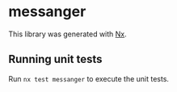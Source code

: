 # messanger

This library was generated with [Nx](https://nx.dev).

## Running unit tests

Run `nx test messanger` to execute the unit tests.
